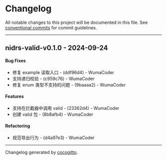 # Changelog
All notable changes to this project will be documented in this file. See [conventional commits](https://www.conventionalcommits.org/) for commit guidelines.

- - -
## nidrs-valid-v0.1.0 - 2024-09-24
#### Bug Fixes
- 修复 example 读取入口 - (ddf96d4) - WumaCoder
- 支持递归校验 - (c959c76) - WumaCoder
- 修复 enum 类型不支持的问题 - (9baaaa2) - WumaCoder
#### Features
- 支持在拦截器中调用 valid - (23362d4) - WumaCoder
- 创建 valid 包 - (8b8afb4) - WumaCoder
#### Refactoring
- 规范导出行为 - (d4a97e3) - WumaCoder

- - -

Changelog generated by [cocogitto](https://github.com/cocogitto/cocogitto).
